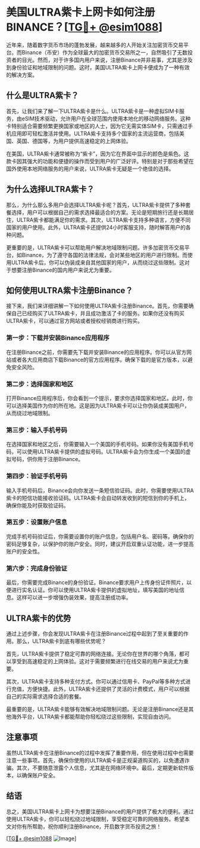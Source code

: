 # 美国ULTRA紫卡上网卡如何注册BINANCE？[[TG💪+ @esim1088](https://t.me/s/esim1088)]

近年来，随着数字货币市场的蓬勃发展，越来越多的人开始关注加密货币交易平台。而Binance（币安）作为全球最大的加密货币交易所之一，自然吸引了无数投资者的目光。然而，对于许多国内用户来说，注册Binance并非易事，尤其是涉及到身份验证和地域限制的问题。这时，美国ULTRA紫卡上网卡便成为了一种有效的解决方案。

## 什么是ULTRA紫卡？

首先，让我们来了解一下ULTRA紫卡是什么。ULTRA紫卡是一种虚拟SIM卡服务，由eSIM技术驱动，允许用户在全球范围内使用本地化的移动网络服务。这种卡特别适合需要频繁更换国家或地区的人士，因为它无需实体SIM卡，只需通过手机应用即可轻松激活并使用。ULTRA紫卡支持多个国家的主流运营商，包括美国、英国、德国等，为用户提供高速稳定的上网体验。

在美国，ULTRA紫卡通常被称为“紫卡”，因为它在界面中显示的颜色是紫色。这款卡因其强大的功能和便捷的操作而受到用户的广泛好评。特别是对于那些希望在国外使用本地网络服务的用户来说，ULTRA紫卡无疑是一个绝佳的选择。

## 为什么选择ULTRA紫卡？

那么，为什么那么多用户会选择ULTRA紫卡呢？首先，ULTRA紫卡提供了多种套餐选择，用户可以根据自己的需求选择最适合的方案。无论是短期旅行还是长期居住，ULTRA紫卡都能满足你的需求。其次，ULTRA紫卡支持多种语言，方便不同国家的用户使用。此外，ULTRA紫卡还提供24小时客服支持，随时解答用户的各种问题。

更重要的是，ULTRA紫卡可以帮助用户解决地域限制问题。许多加密货币交易平台，如Binance，为了遵守各国的法律法规，会对某些地区的用户进行限制。而使用ULTRA紫卡后，你可以伪装成来自其他国家的用户，从而绕过这些限制。这对于想要注册Binance的国内用户来说尤为重要。

## 如何使用ULTRA紫卡注册Binance？

接下来，我们来详细讲解一下如何使用ULTRA紫卡注册Binance。首先，你需要确保自己已经购买了ULTRA紫卡，并且成功激活了卡的服务。如果你还没有购买ULTRA紫卡，可以通过官方网站或者授权经销商进行购买。

### 第一步：下载并安装Binance应用程序

在注册Binance之前，你需要先下载并安装Binance的应用程序。你可以从官方网站或者各大应用商店下载Binance的官方应用程序。确保下载的是官方版本，以避免安全风险。

### 第二步：选择国家和地区

打开Binance应用程序后，你会看到一个提示，要求你选择国家和地区。此时，你可以选择美国作为你的所在地。这是因为ULTRA紫卡可以让你伪装成美国用户，从而绕过地域限制。

### 第三步：输入手机号码

在选择国家和地区之后，你需要输入一个美国的手机号码。如果你没有美国手机号码，可以使用ULTRA紫卡提供的虚拟号码。ULTRA紫卡会为你生成一个美国的虚拟号码，供你用于注册Binance。

### 第四步：验证手机号码

输入手机号码后，Binance会向你发送一条短信验证码。此时，你需要使用ULTRA紫卡的短信功能接收验证码。ULTRA紫卡会自动转发收到的短信到你的手机上，确保你能及时获取验证码。

### 第五步：设置账户信息

完成手机号码验证后，你需要设置你的账户信息，包括用户名、密码等。确保你的密码足够复杂，以保护你的账户安全。同时，建议开启双重认证功能，进一步提高账户的安全性。

### 第六步：完成身份验证

最后，你需要完成Binance的身份验证。Binance要求用户上传身份证件照片，以便进行实名认证。你可以使用ULTRA紫卡提供的虚拟地址，填写美国的地址信息。这样可以进一步增强伪装效果，提高注册成功率。

## ULTRA紫卡的优势

通过上述步骤，你会发现ULTRA紫卡在注册Binance过程中起到了至关重要的作用。那么，ULTRA紫卡到底有哪些优势呢？

首先，ULTRA紫卡提供了稳定可靠的网络连接。无论你在世界的哪个角落，都可以享受到高速稳定的上网体验。这对于需要频繁进行在线交易的用户来说尤为重要。

其次，ULTRA紫卡支持多种支付方式。你可以通过信用卡、PayPal等多种方式进行充值，方便快捷。此外，ULTRA紫卡还提供了灵活的计费模式，用户可以根据自己的实际需求选择合适的套餐。

最重要的是，ULTRA紫卡能够有效解决地域限制问题。无论是注册Binance还是其他海外平台，ULTRA紫卡都能帮助你轻松绕过这些限制，实现自由访问。

## 注意事项

虽然ULTRA紫卡在注册Binance的过程中发挥了重要作用，但在使用过程中也需要注意一些事项。首先，确保你使用的ULTRA紫卡是正规渠道购买的，以免遭遇诈骗。其次，不要随意泄露个人信息，尤其是在网络环境中。最后，定期更新软件版本，以确保账户安全。

## 结语

总之，美国ULTRA紫卡上网卡为想要注册Binance的用户提供了极大的便利。通过使用ULTRA紫卡，你可以轻松绕过地域限制，享受稳定可靠的网络服务。希望本文对你有所帮助，祝你顺利注册Binance，开启数字货币投资之旅！

[[TG💪+ @esim1088](https://t.me/s/esim1088) ![Image](https://i.postimg.cc/4NQfJmqS/Snipaste-2025-05-13-00-14-12.png)]
